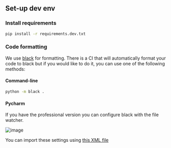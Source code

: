 ## Set-up dev env

### Install requirements
```bash
pip install -r requirements.dev.txt
```

### Code formatting
We use [black](https://black.readthedocs.io/en/stable/) for formatting.
There is a CI that will automatically format your code to black but if you would like to do it, you can use one of the following methods:

#### Command-line
```bash
python -m black .
```

#### Pycharm

If you have the professional version you can configure black with the file watcher.

![image](./images/black_config.png)

You can import these settings using [this XML file](./how_to/watchers.xml)
